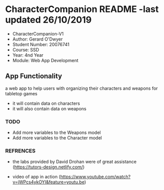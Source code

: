 # CharacterCompanion README -last updated 26/10/2019


* CharacterCompanion-V1
* Author: Gerard O'Dwyer
* Student Number: 20076741
* Course: SSD
* Year: 4nd Year
* Module: Web App Development




## App Functionality ###

a web app to help users with organizing their characters and weapons for tabletop games 

* it will contain data on characters
* it will also contain data on weapons 


### TODO ###

* Add more variables to the Weapons model
* Add more variables to the Character model




### REFRENCES ###
 
* the labs provided by David Drohan were of great assistance (https://tutors-design.netlify.com/)

* video of app in action (https://www.youtube.com/watch?v=jWPcs4ykOYI&feature=youtu.be)
